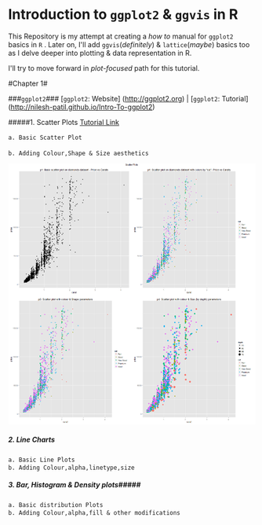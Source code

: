 Introduction to `ggplot2` & `ggvis` in R
========================================

This Repository is my attempt at creating a *how to* manual for `ggplot2` basics in `R` . Later on, I'll add `ggvis`(*definitely*) & `lattice`(*maybe*) basics too as I delve deeper into plotting & data representation in R.

I'll try to move forward in *plot-focused* path for this tutorial.

#Chapter 1#

###`ggplot2`###
[`ggplot2`: Website]  (http://ggplot2.org) | [`ggplot2`: Tutorial] (http://nilesh-patil.github.io/Intro-To-ggplot2)

#####1. Scatter Plots [Tutorial Link](https://github.com/nilesh-patil/Intro-To-ggplot2/blob/master/ggplot2/01.%20Scatter%20Plots.md)
    
    a. Basic Scatter Plot
    
    b. Adding Colour,Shape & Size aesthetics
    
![Plot:](images/CombinedPlots.png)

##### 2. Line Charts #####

    a. Basic Line Plots
    b. Adding Colour,alpha,linetype,size

##### 3. Bar, Histogram & Density plots#####

    a. Basic distribution Plots
    b. Adding Colour,alpha,fill & other modifications
